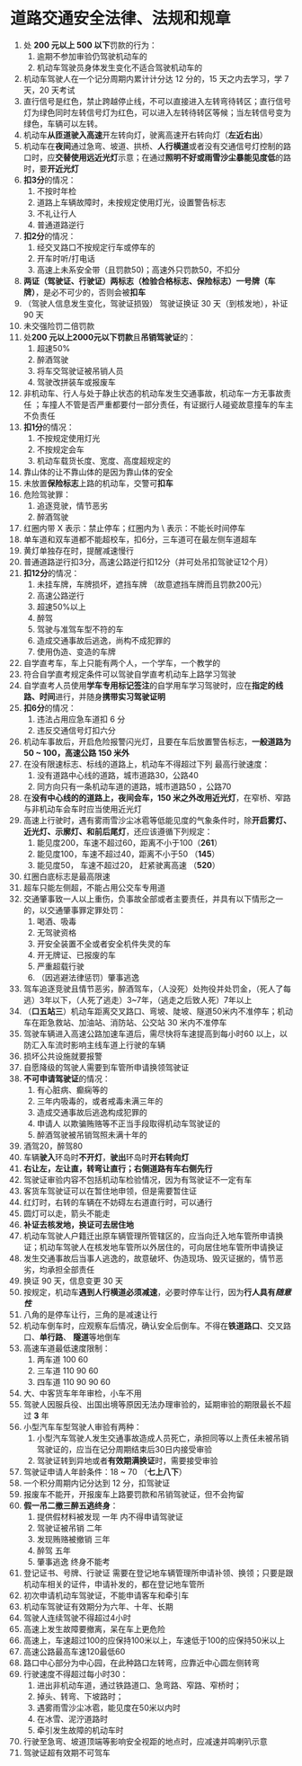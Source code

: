 # 道路交通安全法律、法规和规章

1. 处 **200 元以上 500 以下**罚款的行为：
   1. 逾期不参加审验仍驾驶机动车的
   2. 机动车驾驶员身体发生变化不适合驾驶机动车的
2. 机动车驾驶人在一个记分周期内累计计分达 12 分的，15 天之内去学习，学 7 天，20 天考试
3. 直行信号是红色，禁止跨越停止线，不可以直接进入左转弯待转区；直行信号灯为绿色同时左转信号灯为红色，可以进入左转待转区等候；当左转信号变为绿色，车辆可以左转。
4. 机动车**从匝道驶入高速**开左转向灯，驶离高速开右转向灯（**左近右出**）
5. 机动车在**夜间**通过急弯、坡道、拱桥、**人行横道**或者没有交通信号灯控制的路口时，应**交替使用远近光灯**示意；在通过**照明不好或雨雪沙尘暴能见度低**的路时，要**开近光灯**
6. **扣3分**的情况：
   1. 不按时年检
   2. 道路上车辆故障时，未按规定使用灯光，设置警告标志
   3. 不礼让行人
   4. 普通道路逆行
7. **扣2分**的情况：
   1. 经交叉路口不按规定行车或停车的
   2. 开车时听/打电话
   3. 高速上未系安全带（且罚款50)；高速外只罚款50，不扣分
8. **两证（驾驶证、行驶证）两标志（检验合格标志、保险标志）一号牌（车牌）**，是必不可少的，否则会被**扣车**
9. （驾驶人信息发生变化，驾驶证损毁） 驾驶证换证 30 天（到核发地），补证 90 天
10. 未交强险罚二倍罚款
11. 处**200 元以上2000元以下罚款**且**吊销驾驶证**的：
    1. 超速50%
    2. 醉酒驾驶 
    3. 将车交驾驶证被吊销人员
    4. 驾驶改拼装车或报废车
12. 非机动车、行人与处于静止状态的机动车发生交通事故，机动车一方无事故责任 ；车撞人不管是否严重都要付一部分责任，有证据行人碰瓷故意撞车的车主不负责任
13. **扣1分**的情况：
    1. 不按规定使用灯光
    2. 不按规定会车
    3. 机动车载货长度、宽度、高度超规定的
14. 靠山体的让不靠山体的是因为靠山体的安全
15. 未放置**保险标志**上路的机动车，交警可**扣车**
16. 危险驾驶罪：
    1. 追逐竞驶，情节恶劣
    2. 醉酒驾驶
17. 红圈内带 X 表示：禁止停车；红圈内为 \ 表示：不能长时间停车
18. 单车道和双车道都不能超校车，扣6分，三车道可在最左侧车道超车
19. 黄灯单独存在时，提醒减速慢行
20. 普通道路逆行扣3分，高速公路逆行扣12分（并可处吊扣驾驶证12个月）
21. **扣12分**的情况：
    1. 未挂车牌，车牌损坏，遮挡车牌 （故意遮挡车牌而且罚款200元）
    2. 高速公路逆行
    3. 超速50%以上
    4. 醉驾
    5. 驾驶与准驾车型不符的车
    6. 造成交通事故后逃逸，尚构不成犯罪的
    7. 使用伪造、变造的车牌
22. 自学直考车，车上只能有两个人，一个学车，一个教学的
23. 符合自学直考规定条件可以驾驶自学直考机动车上路学习驾驶
24. 自学直考人员使用**学车专用标记签注**的自学用车学习驾驶时，应在**指定的线路、时间**进行，并随身**携带实习驾驶证明**
25. **扣6分**的情况：
    1. 违法占用应急车道扣 6 分
    2. 违反交通信号灯扣六分
26. 机动车事故后，开启危险报警闪光灯，且要在车后放置警告标志，**一般道路为 50 ~ 100，高速公路 150 米外**
27. 在没有限速标志、标线的道路上，机动车不得超过下列 最高行驶速度：
    1. 没有道路中心线的道路，城市道路30，公路40
    2. 同方向只有一条机动车道的道路，城市道路50 ，公路70
28. 在**没有中心线的的道路上，夜间会车，150 米之外改用近光灯**，在窄桥、窄路与非机动车会车时应当使用近光灯
29. 高速上行驶时，遇有雾雨雪沙尘冰雹等低能见度的气象条件时，除**开启雾灯、近光灯、示廓灯、和前后尾灯**，还应该遵循下列规定：
    1. 能见度200，车速不超过60，距离不小于100（**261**）
    2. 能见度100，车速不超过40，距离不小于50  （**145**）
    3. 能见度50， 车速不超过20， 赶紧驶离高速   （**520**）
30. 红圈白底标志是最高限速
31. 超车只能左侧超，不能占用公交车专用道
32. 交通肇事致一人以上重伤，负事故全部或者主要责任，并具有以下情形之一的，以交通肇事罪定罪处罚：
    1. 喝酒、吸毒
    2. 无驾驶资格
    3. 开安全装置不全或者安全机件失灵的车
    4. 开无牌证、已报废的车
    5. 严重超载行驶
    6. （因逃避法律惩罚）肇事逃逸
33. 驾车追逐竞驶且情节恶劣，醉酒驾车，（人没死）处拘役并处罚金，（死人了每逃）3年以下，（人死了逃走）3~7年，（逃走之后致人死）7年以上
34. （**口五站三**）机动车距离交叉路口、弯坡、陡坡、隧道50米内不准停车；机动车在距急救站、加油站、消防站、公交站 30 米内不准停车
35. 驾驶车辆进入高速公路加速车道后，需尽快将车速提高到每小时60 以上，以防汇入车流时影响主线车道上行驶的车辆
36. 损坏公共设施就要报警
37. 自愿降级的驾驶人需要到车管所申请换领驾驶证
38. **不可申请驾驶证**的情况：
    1. 有心脏病、癫痫等的
    2. 三年内吸毒的，或者戒毒未满三年的
    3. 造成交通事故后逃逸构成犯罪的
    4. 申请人 以欺骗贿赂等不正当手段取得机动车驾驶证的
    5. 醉酒驾驶被吊销驾照未满十年的
39. 酒驾20，醉驾80
40. 车辆**驶入**环岛时**不开灯**，**驶出**环岛时**开右转向灯**
41. **右让左，左让直，转弯让直行；右侧道路有车右侧先行**
42. 驾驶证审验内容不包括机动车检验情况，因为有驾驶证不一定有车
43. 客货车驾驶证可以在暂住地申领，但是需要暂住证
44. 红灯时，右转的车辆在不妨碍左右道直行时，可以通行
45. 圆灯可以走，箭头不能走
46. **补证去核发地，换证可去居住地**
47. 机动车驾驶人户籍迁出原车辆管理所管辖区的，应当向迁入地车管所申请换证；机动车驾驶人在核发地车管所以外居住的，可向居住地车管所申请换证
48. 发生交通事故后当事人逃逸的，故意破坏、伪造现场、毁灭证据的，情节恶劣，均承担全部责任
49. 换证 90 天，信息变更 30 天
50. 按规定，机动车**遇到人行横道必须减速**，必要时停车让行，因为**行人具有*随意性***
51. 八角的是停车让行，三角的是减速让行
52. 机动车倒车时，应观察车后情况，确认安全后倒车。不得在**铁道路口**、交叉路口、**单行路**、   **隧道**等地倒车
53. 高速车道最低速度限制：
    1. 两车道 100 60
    2. 三车道 110 90 60
    3. 四车道 110 90 90 60
54. 大、中客货车年年审检，小车不用
55. 驾驶人因服兵役、出国出境等原因无法办理审验的，延期审验的期限最长不超过 **3** 年
56. 小型汽车车型驾驶人审验有两种：
    1. 小型汽车驾驶人发生交通事故造成人员死亡，承担同等以上责任未被吊销驾驶证的，应当在记分周期结束后30日内接受审验
    2. 驾驶证转到异地或者**有效期满换证**时，需要接受审验
57. 驾驶证申请人年龄条件：18 ~ 70 （**七上八下**）
58. 一个积分周期内记分达到 12 分，扣驾驶证
59. 报废车不能开，开报废车上路要罚款和吊销驾驶证，但不会拘留
60. **假一吊二撤三醉五逃终身**：
    1. 提供假材料被发现 一年 内不得申请驾驶证
    2. 驾驶证被吊销 二年
    3. 发现贿赂被撤销 三年
    4. 醉驾 五年
    5. 肇事逃逸 终身不能考
61. 登记证书、号牌、行驶证 需要在登记地车辆管理所申请补领、换领；只要是跟机动车相关的证件，申请补发的，都在登记地车管所
62. 初次申请机动车驾驶证，不能申请客车和牵引车
63. 机动车驾驶证有效期分为六年、十年、长期
64. 驾驶人连续驾驶不得超过4小时
65. 高速上发生故障要撤离，呆在车上更危险
66. 高速上，车速超过100的应保持100米以上，车速低于100的应保持50米以上
67. 高速公路最高车速120最低60
68. 路口中心部分为中心园，在此种路口左转弯，应靠近中心圆左侧转弯
69. 行驶速度不得超过每小时30：
    1. 进出非机动车道，通过铁路道口、急弯路、窄路、窄桥时；
    2. 掉头、转弯、下坡路时；
    3. 遇雾雨雪沙尘冰雹，能见度在50米以内时
    4. 在冰雪、泥泞道路时
    5. 牵引发生故障的机动车时
70. 行驶至急弯、坡道顶端等影响安全视距的地点时，应减速并鸣喇叭示意
71. 驾驶证超有效期不可驾车
